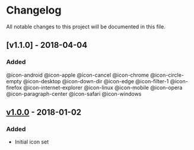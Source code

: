 # Changelog
All notable changes to this project will be documented in this file.

## [v1.1.0] - 2018-04-04
### Added
@icon-android
@icon-apple
@icon-cancel
@icon-chrome
@icon-circle-empty
@icon-desktop
@icon-down-dir
@icon-edge
@icon-filter-1
@icon-firefox
@icon-internet-explorer
@icon-linux
@icon-mobile
@icon-opera
@icon-paragraph-center
@icon-safari
@icon-windows

## [v1.0.0] - 2018-01-02
### Added
- Initial icon set

[v1.0.0]: https://github.com/Kentico/kentico-icons/compare/7b921b7023823f97ea73a1b063c85985c7f3c9b4...v1.0.0
